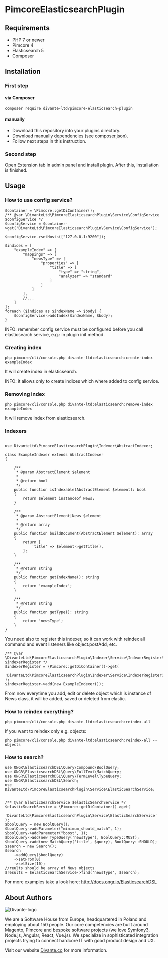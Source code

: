 # PimcoreElasticsearchPlugin

## Requirements

- PHP 7 or newer
- Pimcore 4
- Elasticsearch 5
- Composer

## Installation

### First step

#### via Composer

```
composer require divante-ltd/pimcore-elasticsearch-plugin
```

#### manually

- Download this repository into your plugins directory.
- Download manually dependencies (see composer.json).
- Follow next steps in this instruction.

### Second step

Open Extension tab in admin panel and install plugin.
After this, installation is finished.

## Usage

### How to use config service?

```
$container = \Pimcore::getDiContainer();
/** @var \DivanteLtd\PimcoreElasticsearchPlugin\Service\ConfigService $configService */
$configService = $container->get('DivanteLtd\PimcoreElasticsearchPlugin\Service\ConfigService');

$configService->setHosts(["127.0.0.1:9200"]);

$indices = [
    "exampleIndex" => [
        "mappings" => [
            "newsType" => [
                "properties" => [
                    "title" => [
                        "type" => "string",
                        "analyzer" => "standard"
                    ]
                ]
            ]
        ],
        //...
    ]
];
foreach ($indices as $indexName => $body) {
    $configService->addIndex($indexName, $body);
}

```

INFO: remember config service must be configured before you call elasticsearch service, e.g.: in plugin init method.

### Creating index

```
php pimcore/cli/console.php divante-ltd:elasticsearch:create-index exampleIndex
```

It will create index in elasticsearch.

INFO: it allows only to create indices which where added to config service.

### Removing index

```
php pimcore/cli/console.php divante-ltd:elasticsearch:remove-index exampleIndex
```

It will remove index from elasticsearch.

### Indexers

```

use DivanteLtd\PimcoreElasticsearchPlugin\Indexer\AbstractIndexer;

class ExampleIndexer extends AbstractIndexer
{

    /**
     * @param AbstractElement $element
     *
     * @return bool
     */
    public function isIndexable(AbstractElement $element): bool
    {
        return $element instanceof News;
    }

    /**
     * @param AbstractElement|News $element
     *
     * @return array
     */
    public function buildDocument(AbstractElement $element): array
    {
        return [
            'title' => $element->getTitle(),
        ];
    }

    /**
     * @return string
     */
    public function getIndexName(): string
    {
        return 'exampleIndex';
    }

    /**
     * @return string
     */
    public function getType(): string
    {
        return 'newsType';
    }
}
```

You need also to register this indexer, so it can work with reindex all command and event listeners like object.postAdd, etc.

```
/** @var \DivanteLtd\PimcoreElasticsearchPlugin\Indexer\Service\IndexerRegisterService $indexerRegister */
$indexerRegister = \Pimcore::getDiContainer()->get(
    'DivanteLtd\PimcoreElasticsearchPlugin\Indexer\Service\IndexerRegisterService'
);
$indexerRegister->add(new ExampleIndexer());
```

From now everytime you add, edit or delete object which is instance of News class, it will be added, saved or deleted from elastic.

### How to reindex everything?

```
php pimcore/cli/console.php divante-ltd:elasticsearch:reindex-all
```

If you want to reindex only e.g. objects:

```
php pimcore/cli/console.php divante-ltd:elasticsearch:reindex-all --objects
```


### How to search?

```
use ONGR\ElasticsearchDSL\Query\Compound\BoolQuery;
use ONGR\ElasticsearchDSL\Query\FullText\MatchQuery;
use ONGR\ElasticsearchDSL\Query\TermLevel\TypeQuery;
use ONGR\ElasticsearchDSL\Search;
use DivanteLtd\PimcoreElasticsearchPlugin\Service\ElasticSearchService;


/** @var ElasticSearchService $elasticSearchService */
$elasticSearchService = \Pimcore::getDiContainer()->get(
    'DivanteLtd\PimcoreElasticsearchPlugin\Service\ElasticSearchService'
);
$boolQuery = new BoolQuery();
$boolQuery->addParameter("minimum_should_match", 1);
$boolQuery->addParameter("boost", 1);
$boolQuery->add(new TypeQuery('newsType'), BoolQuery::MUST);
$boolQuery->add(new MatchQuery('title', $query), BoolQuery::SHOULD);
$search = new Search();
$search
    ->addQuery($boolQuery)
    ->setFrom(0)
    ->setSize(10);
//reults should be array of News objects
$results = $elasticSearchService->find('newsType', $search);
```

For more examples take a look here: http://docs.ongr.io/ElasticsearchDSL


## About Authors


![Divante-logo](http://divante.co///logo_1.png "Divante")

We are a Software House from Europe, headquartered in Poland and employing about 150 people. Our core competencies are built around Magento, Pimcore and bespoke software projects (we love Symfony3, Node.js, Angular, React, Vue.js). We specialize in sophisticated integration projects trying to connect hardcore IT with good product design and UX.

Visit our website [Divante.co](https://divante.co/ "Divante.co") for more information.
